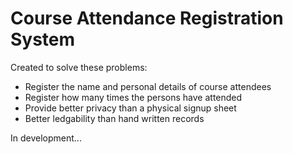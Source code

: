# Course Attendance Registration System

Created to solve these problems:

- Register the name and personal details of course attendees
- Register how many times the persons have attended
- Provide better privacy than a physical signup sheet
- Better ledgability than hand written records

In development...
